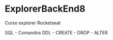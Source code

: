 # ExplorerBackEnd8
 Curso explorer Rocketseat

SQL - Comandos DDL
    - CREATE
    - DROP
    - ALTER